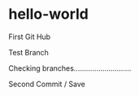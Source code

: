 # hello-world
First Git Hub


Test Branch

Checking branches............................


Second Commit / Save
